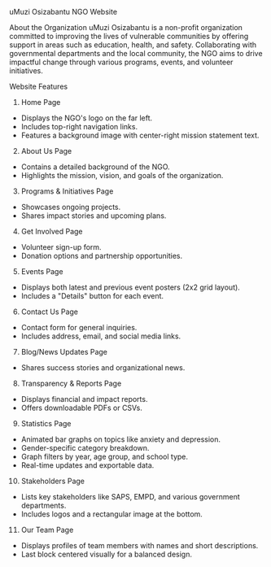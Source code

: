  uMuzi Osizabantu NGO Website

 About the Organization
uMuzi Osizabantu is a non-profit organization committed to improving the lives of vulnerable communities by offering support in areas such as education, health, and safety. Collaborating with governmental departments and the local community, the NGO aims to drive impactful change through various programs, events, and volunteer initiatives.

 Website Features
 1. Home Page
- Displays the NGO's logo on the far left.
- Includes top-right navigation links.
- Features a background image with center-right mission statement text.

 2. About Us Page
- Contains a detailed background of the NGO.
- Highlights the mission, vision, and goals of the organization.

 3. Programs & Initiatives Page
- Showcases ongoing projects.
- Shares impact stories and upcoming plans.

 4. Get Involved Page
- Volunteer sign-up form.
- Donation options and partnership opportunities.

 5. Events Page
- Displays both latest and previous event posters (2x2 grid layout).
- Includes a "Details" button for each event.

 6. Contact Us Page
- Contact form for general inquiries.
- Includes address, email, and social media links.

7. Blog/News Updates Page
- Shares success stories and organizational news.

 8. Transparency & Reports Page
- Displays financial and impact reports.
- Offers downloadable PDFs or CSVs.


 9. Statistics Page
- Animated bar graphs on topics like anxiety and depression.
- Gender-specific category breakdown.
- Graph filters by year, age group, and school type.
- Real-time updates and exportable data.

 10. Stakeholders Page
- Lists key stakeholders like SAPS, EMPD, and various government departments.
- Includes logos and a rectangular image at the bottom.

 11. Our Team Page
- Displays profiles of team members with names and short descriptions.
- Last block centered visually for a balanced design.

